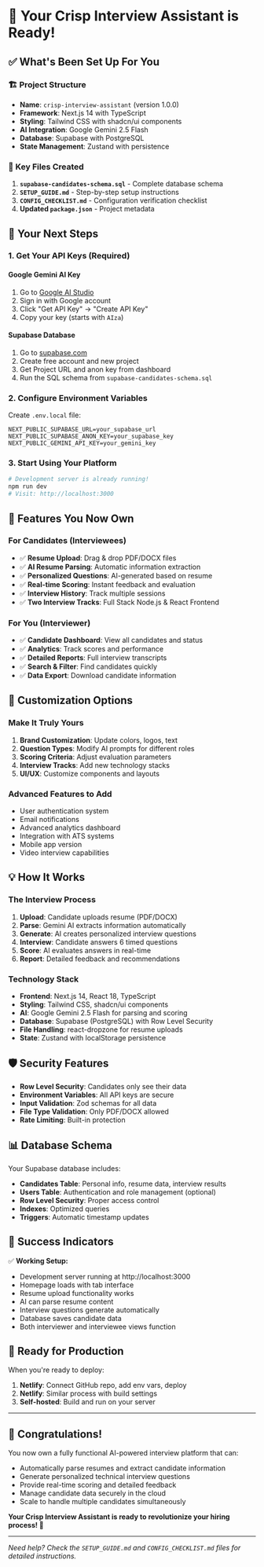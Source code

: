 # 🎉 Your Crisp Interview Assistant is Ready!

## ✅ What's Been Set Up For You

### 🏗️ Project Structure
- **Name**: `crisp-interview-assistant` (version 1.0.0)
- **Framework**: Next.js 14 with TypeScript
- **Styling**: Tailwind CSS with shadcn/ui components
- **AI Integration**: Google Gemini 2.5 Flash
- **Database**: Supabase with PostgreSQL
- **State Management**: Zustand with persistence

### 📁 Key Files Created
1. **`supabase-candidates-schema.sql`** - Complete database schema
2. **`SETUP_GUIDE.md`** - Step-by-step setup instructions
3. **`CONFIG_CHECKLIST.md`** - Configuration verification checklist
4. **Updated `package.json`** - Project metadata

## 🚀 Your Next Steps

### 1. Get Your API Keys (Required)

#### Google Gemini AI Key
1. Go to [Google AI Studio](https://makersuite.google.com)
2. Sign in with Google account
3. Click "Get API Key" → "Create API Key"
4. Copy your key (starts with `AIza`)

#### Supabase Database
1. Go to [supabase.com](https://supabase.com)
2. Create free account and new project
3. Get Project URL and anon key from dashboard
4. Run the SQL schema from `supabase-candidates-schema.sql`

### 2. Configure Environment Variables

Create `.env.local` file:
```env
NEXT_PUBLIC_SUPABASE_URL=your_supabase_url
NEXT_PUBLIC_SUPABASE_ANON_KEY=your_supabase_key
NEXT_PUBLIC_GEMINI_API_KEY=your_gemini_key
```

### 3. Start Using Your Platform

```bash
# Development server is already running!
npm run dev
# Visit: http://localhost:3000
```

## 🎯 Features You Now Own

### For Candidates (Interviewees)
- ✅ **Resume Upload**: Drag & drop PDF/DOCX files
- ✅ **AI Resume Parsing**: Automatic information extraction
- ✅ **Personalized Questions**: AI-generated based on resume
- ✅ **Real-time Scoring**: Instant feedback and evaluation
- ✅ **Interview History**: Track multiple sessions
- ✅ **Two Interview Tracks**: Full Stack Node.js & React Frontend

### For You (Interviewer)
- ✅ **Candidate Dashboard**: View all candidates and status
- ✅ **Analytics**: Track scores and performance
- ✅ **Detailed Reports**: Full interview transcripts
- ✅ **Search & Filter**: Find candidates quickly
- ✅ **Data Export**: Download candidate information

## 🔧 Customization Options

### Make It Truly Yours
1. **Brand Customization**: Update colors, logos, text
2. **Question Types**: Modify AI prompts for different roles
3. **Scoring Criteria**: Adjust evaluation parameters
4. **Interview Tracks**: Add new technology stacks
5. **UI/UX**: Customize components and layouts

### Advanced Features to Add
- User authentication system
- Email notifications
- Advanced analytics dashboard
- Integration with ATS systems
- Mobile app version
- Video interview capabilities

## 💡 How It Works

### The Interview Process
1. **Upload**: Candidate uploads resume (PDF/DOCX)
2. **Parse**: Gemini AI extracts information automatically
3. **Generate**: AI creates personalized interview questions
4. **Interview**: Candidate answers 6 timed questions
5. **Score**: AI evaluates answers in real-time
6. **Report**: Detailed feedback and recommendations

### Technology Stack
- **Frontend**: Next.js 14, React 18, TypeScript
- **Styling**: Tailwind CSS, shadcn/ui components
- **AI**: Google Gemini 2.5 Flash for parsing and scoring
- **Database**: Supabase (PostgreSQL) with Row Level Security
- **File Handling**: react-dropzone for resume uploads
- **State**: Zustand with localStorage persistence

## 🛡️ Security Features

- **Row Level Security**: Candidates only see their data
- **Environment Variables**: All API keys are secure
- **Input Validation**: Zod schemas for all data
- **File Type Validation**: Only PDF/DOCX allowed
- **Rate Limiting**: Built-in protection

## 📊 Database Schema

Your Supabase database includes:
- **Candidates Table**: Personal info, resume data, interview results
- **Users Table**: Authentication and role management (optional)
- **Row Level Security**: Proper access control
- **Indexes**: Optimized queries
- **Triggers**: Automatic timestamp updates

## 🎉 Success Indicators

✅ **Working Setup:**
- Development server running at http://localhost:3000
- Homepage loads with tab interface
- Resume upload functionality works
- AI can parse resume content
- Interview questions generate automatically
- Database saves candidate data
- Both interviewer and interviewee views function

## 🚀 Ready for Production

When you're ready to deploy:
1. **Netlify**: Connect GitHub repo, add env vars, deploy
2. **Netlify**: Similar process with build settings
3. **Self-hosted**: Build and run on your server

---

## 🎊 Congratulations!

You now own a fully functional AI-powered interview platform that can:
- Automatically parse resumes and extract candidate information
- Generate personalized technical interview questions
- Provide real-time scoring and detailed feedback
- Manage candidate data securely in the cloud
- Scale to handle multiple candidates simultaneously

**Your Crisp Interview Assistant is ready to revolutionize your hiring process! 🚀**

---

*Need help? Check the `SETUP_GUIDE.md` and `CONFIG_CHECKLIST.md` files for detailed instructions.*
